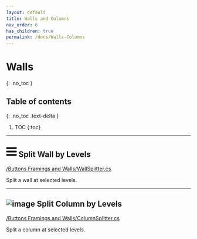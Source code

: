 ```yaml
---
layout: default
title: Walls and Columns
nav_order: 6
has_children: true
permalink: /docs/Walls-Columns
---
```


# Walls
{: .no_toc }

## Table of contents
{: .no_toc .text-delta }

1. TOC
{:toc}

---

## ![image](https://raw.githubusercontent.com/giobel/ReviTab/master/ReviTab/Resources/splitWalls.png) Split Wall by Levels
[/Buttons Framings and Walls/WallSplitter.cs](https://github.com/giobel/ReviTab/blob/master/ReviTab/Buttons%20Framings%20and%20Walls/WallSplitter.cs)

Split a wall at selected levels.


---

## ![image](https://raw.githubusercontent.com/giobel/ReviTab/master/ReviTab/Resources/columnSplit.png) Split Column by Levels
[/Buttons Framings and Walls/ColumnSplitter.cs](https://github.com/giobel/ReviTab/blob/master/ReviTab/Buttons%20Framings%20and%20Walls/ColumnSplitter.cs)

Split a column at selected levels.


